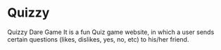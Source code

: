# Quizzy
Quizzy Dare Game
It is a fun Quiz game website, in which a user sends certain questions (likes, dislikes, yes, no, etc) to his/her friend.
